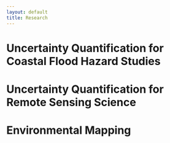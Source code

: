 ```yaml
---
layout: default
title: Research
---
```



Uncertainty Quantification for Coastal Flood Hazard Studies 
======


Uncertainty Quantification for Remote Sensing Science 
======


Environmental Mapping 
======

